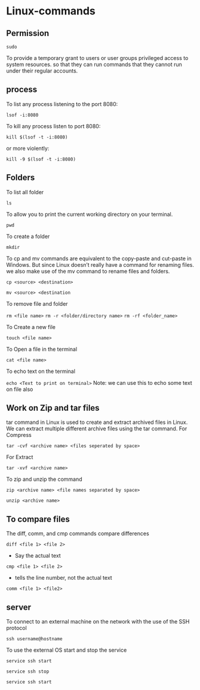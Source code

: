 # Linux-commands

## Permission
``` sudo ```

To provide a temporary grant to users or user groups privileged access to system resources.
so that they can run commands that they cannot run under their regular accounts.

## process
To list any process listening to the port 8080:

``` lsof -i:8080 ```

To kill any process listen to port 8080:

``` kill $(lsof -t -i:8080) ```

or more violently:

``` kill -9 $(lsof -t -i:8080) ```

## Folders

To list all folder

``` ls ```

To allow you to print the current working directory on your terminal. 

``` pwd ```

To create a folder

``` mkdir ```

To cp and mv commands are equivalent to the copy-paste and cut-paste in Windows. But since Linux doesn’t really have a command for renaming files. we also make use of the mv command to rename files and folders.

``` cp <source> <destination> ```

``` mv <source> <destination ```


 To remove file and folder

 ``` rm <file name> ```
 ``` rm -r <folder/directory name> ```
 ``` rm -rf <folder_name> ```

 To Create a new file

 ``` touch <file name> ```

 To Open a file in the terminal

 ``` cat <file name> ```

 To echo text on the terminal

 ``` echo <Text to print on terminal> ```
 Note: we can use this to echo some text on file also

 ## Work on Zip and tar files

 tar command in Linux is used to create and extract archived files in Linux. We can extract multiple different archive files using the tar command.
 For Compress
 
 ``` tar -cvf <archive name> <files seperated by space> ```

  For Extract

  ``` tar -xvf <archive name> ```

  To zip and unzip the command

   ``` zip <archive name> <file names separated by space> ```

   ``` unzip <archive name> ```


  ## To compare files

  The diff, comm, and cmp commands compare differences 

   ``` diff <file 1> <file 2> ```

  - Say the actual text
  
   ``` cmp <file 1> <file 2> ```

  - tells the line number, not the actual text
    
   ``` comm <file 1> <file2> ```

 ## server

 To connect to an external machine on the network with the use of the SSH protocol
 
  ``` ssh username@hostname ```


 To use the external OS start and stop the service

  ``` service ssh start ```
  
  ``` service ssh stop ```
  
  ``` service ssh start ```

